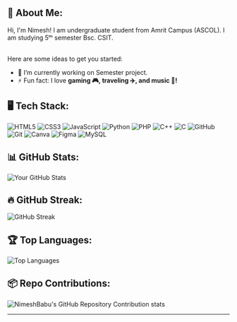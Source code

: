 ## 👋 About Me:
Hi, I'm Nimesh!
I am undergraduate student from Amrit Campus (ASCOL). I am studying 5ᵗʰ semester Bsc. CSIT.

<br>Here are some ideas to get you started:

- 🔭 I’m currently working on Semester project.
- ⚡ Fun fact: I love **gaming 🎮, traveling ✈️, and music 🎵!**


## 🖥️ Tech Stack:
![HTML5](https://img.shields.io/badge/HTML5-E34F26?style=for-the-badge&logo=html5&logoColor=white)
![CSS3](https://img.shields.io/badge/CSS3-1572B6?style=for-the-badge&logo=css3&logoColor=white)
![JavaScript](https://img.shields.io/badge/JavaScript-F7DF1E?style=for-the-badge&logo=javascript&logoColor=black)
![Python](https://img.shields.io/badge/Python-3776AB?style=for-the-badge&logo=python&logoColor=white)
![PHP](https://img.shields.io/badge/PHP-777BB4?style=for-the-badge&logo=php&logoColor=white)
![C++](https://img.shields.io/badge/C++-00599C?style=for-the-badge&logo=c%2B%2B&logoColor=white)
![C](https://img.shields.io/badge/C-A8B9CC?style=for-the-badge&logo=c&logoColor=black)
![GitHub](https://img.shields.io/badge/GitHub-181717?style=for-the-badge&logo=github&logoColor=white)
![Git](https://img.shields.io/badge/Git-F05032?style=for-the-badge&logo=git&logoColor=white)
![Canva](https://img.shields.io/badge/Canva-00C4CC?style=for-the-badge&logo=canva&logoColor=white)
![Figma](https://img.shields.io/badge/Figma-F24E1E?style=for-the-badge&logo=figma&logoColor=white)
![MySQL](https://img.shields.io/badge/MySQL-4479A1?style=for-the-badge&logo=mysql&logoColor=white)

## 📊 GitHub Stats:
![Your GitHub Stats](https://github-readme-stats.vercel.app/api?username=NimeshBabu&show_icons=true&theme=dark)

## 🔥 GitHub Streak:
![GitHub Streak](https://streak-stats.demolab.com/?user=NimeshBabu&theme=dark)

## 🏆 Top Languages:
![Top Languages](https://github-readme-stats.vercel.app/api/top-langs/?username=NimeshBabu&layout=compact&theme=dark)

## 📦 Repo Contributions:
![NimeshBabu's GitHub Repository Contribution stats](https://github-contributor-stats.vercel.app/api?username=NimeshBabu&hide=B&theme=dark)

---






